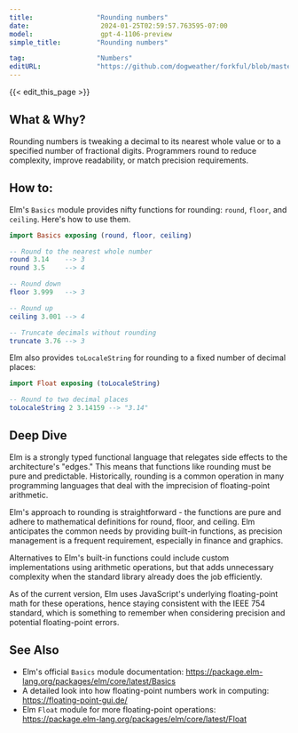 ```yaml
---
title:                "Rounding numbers"
date:                  2024-01-25T02:59:57.763595-07:00
model:                 gpt-4-1106-preview
simple_title:         "Rounding numbers"

tag:                  "Numbers"
editURL:              "https://github.com/dogweather/forkful/blob/master/content/en/elm/rounding-numbers.md"
---
```


{{< edit_this_page >}}

## What & Why?

Rounding numbers is tweaking a decimal to its nearest whole value or to a specified number of fractional digits. Programmers round to reduce complexity, improve readability, or match precision requirements.

## How to:

Elm's `Basics` module provides nifty functions for rounding: `round`, `floor`, and `ceiling`. Here's how to use them.

```elm
import Basics exposing (round, floor, ceiling)

-- Round to the nearest whole number
round 3.14    --> 3
round 3.5     --> 4

-- Round down
floor 3.999   --> 3

-- Round up
ceiling 3.001 --> 4

-- Truncate decimals without rounding
truncate 3.76 --> 3
```

Elm also provides `toLocaleString` for rounding to a fixed number of decimal places:

```elm
import Float exposing (toLocaleString)

-- Round to two decimal places
toLocaleString 2 3.14159 --> "3.14"
```

## Deep Dive

Elm is a strongly typed functional language that relegates side effects to the architecture's "edges." This means that functions like rounding must be pure and predictable. Historically, rounding is a common operation in many programming languages that deal with the imprecision of floating-point arithmetic. 

Elm's approach to rounding is straightforward - the functions are pure and adhere to mathematical definitions for round, floor, and ceiling. Elm anticipates the common needs by providing built-in functions, as precision management is a frequent requirement, especially in finance and graphics.

Alternatives to Elm's built-in functions could include custom implementations using arithmetic operations, but that adds unnecessary complexity when the standard library already does the job efficiently.

As of the current version, Elm uses JavaScript's underlying floating-point math for these operations, hence staying consistent with the IEEE 754 standard, which is something to remember when considering precision and potential floating-point errors.

## See Also

- Elm's official `Basics` module documentation: https://package.elm-lang.org/packages/elm/core/latest/Basics
- A detailed look into how floating-point numbers work in computing: https://floating-point-gui.de/
- Elm `Float` module for more floating-point operations: https://package.elm-lang.org/packages/elm/core/latest/Float
